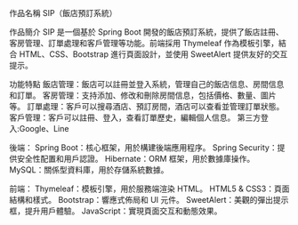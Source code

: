 作品名稱
SIP（飯店預訂系統）

作品簡介
SIP 是一個基於 Spring Boot 開發的飯店預訂系統，提供了飯店註冊、客房管理、訂單處理和客戶管理等功能。前端採用 Thymeleaf 作為模板引擎，結合 HTML、CSS、Bootstrap 進行頁面設計，並使用 SweetAlert 提供友好的交互提示。

功能特點
飯店管理：飯店可以註冊並登入系統，管理自己的飯店信息、房間信息和訂單。
客房管理：支持添加、修改和刪除房間信息，包括價格、數量、圖片等。
訂單處理：客戶可以搜尋酒店、預訂房間，酒店可以查看並管理訂單狀態。
客戶管理：客戶可以註冊、登入，查看訂單歷史，編輯個人信息。
第三方登入:Google、Line

後端：
Spring Boot：核心框架，用於構建後端應用程序。
Spring Security：提供安全性配置和用戶認證。
Hibernate：ORM 框架，用於數據庫操作。
MySQL：關係型資料庫，用於存儲系統數據。

前端：
Thymeleaf：模板引擎，用於服務端渲染 HTML。
HTML5 & CSS3：頁面結構和樣式。
Bootstrap：響應式佈局和 UI 元件。
SweetAlert：美觀的彈出提示框，提升用戶體驗。
JavaScript：實現頁面交互和動態效果。
